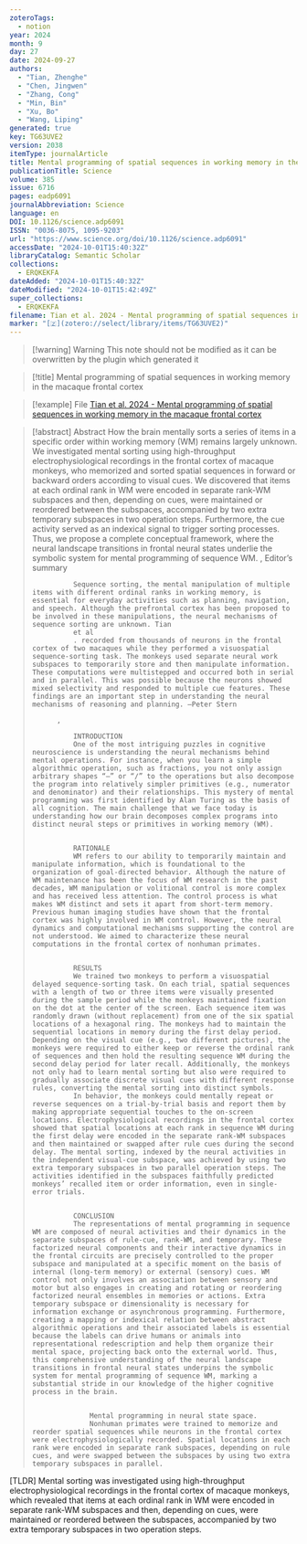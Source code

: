 ```yaml
---
zoteroTags:
  - notion
year: 2024
month: 9
day: 27
date: 2024-09-27
authors:
  - "Tian, Zhenghe"
  - "Chen, Jingwen"
  - "Zhang, Cong"
  - "Min, Bin"
  - "Xu, Bo"
  - "Wang, Liping"
generated: true
key: TG63UVE2
version: 2038
itemType: journalArticle
title: Mental programming of spatial sequences in working memory in the macaque frontal cortex
publicationTitle: Science
volume: 385
issue: 6716
pages: eadp6091
journalAbbreviation: Science
language: en
DOI: 10.1126/science.adp6091
ISSN: "0036-8075, 1095-9203"
url: "https://www.science.org/doi/10.1126/science.adp6091"
accessDate: "2024-10-01T15:40:32Z"
libraryCatalog: Semantic Scholar
collections:
  - ERQKEKFA
dateAdded: "2024-10-01T15:40:32Z"
dateModified: "2024-10-01T15:42:49Z"
super_collections:
  - ERQKEKFA
filename: Tian et al. 2024 - Mental programming of spatial sequences in working memory in the macaque frontal cortex
marker: "[🇿](zotero://select/library/items/TG63UVE2)"
---
```


>[!warning] Warning
> This note should not be modified as it can be overwritten by the plugin which generated it

> [!title] Mental programming of spatial sequences in working memory in the macaque frontal cortex

> [!example] File
> [Tian et al. 2024 - Mental programming of spatial sequences in working memory in the macaque frontal cortex](Tian%20et%20al.%202024%20-%20Mental%20programming%20of%20spatial%20sequences%20in%20working%20memory%20in%20the%20macaque%20frontal%20cortex.pdf)

> [!abstract] Abstract
> How the brain mentally sorts a series of items in a specific order within working memory (WM) remains largely unknown. We investigated mental sorting using high-throughput electrophysiological recordings in the frontal cortex of macaque monkeys, who memorized and sorted spatial sequences in forward or backward orders according to visual cues. We discovered that items at each ordinal rank in WM were encoded in separate rank-WM subspaces and then, depending on cues, were maintained or reordered between the subspaces, accompanied by two extra temporary subspaces in two operation steps. Furthermore, the cue activity served as an indexical signal to trigger sorting processes. Thus, we propose a complete conceptual framework, where the neural landscape transitions in frontal neural states underlie the symbolic system for mental programming of sequence WM.
>           , 
>             Editor’s summary
>             
>               Sequence sorting, the mental manipulation of multiple items with different ordinal ranks in working memory, is essential for everyday activities such as planning, navigation, and speech. Although the prefrontal cortex has been proposed to be involved in these manipulations, the neural mechanisms of sequence sorting are unknown. Tian
>               et al
>               . recorded from thousands of neurons in the frontal cortex of two macaques while they performed a visuospatial sequence-sorting task. The monkeys used separate neural work subspaces to temporarily store and then manipulate information. These computations were multistepped and occurred both in serial and in parallel. This was possible because the neurons showed mixed selectivity and responded to multiple cue features. These findings are an important step in understanding the neural mechanisms of reasoning and planning. —Peter Stern
>             
>           , 
>             
>               INTRODUCTION
>               One of the most intriguing puzzles in cognitive neuroscience is understanding the neural mechanisms behind mental operations. For instance, when you learn a simple algorithmic operation, such as fractions, you not only assign arbitrary shapes “–” or “/” to the operations but also decompose the program into relatively simpler primitives (e.g., numerator and denominator) and their relationships. This mystery of mental programming was first identified by Alan Turing as the basis of all cognition. The main challenge that we face today is understanding how our brain decomposes complex programs into distinct neural steps or primitives in working memory (WM).
>             
>             
>               RATIONALE
>               WM refers to our ability to temporarily maintain and manipulate information, which is foundational to the organization of goal-directed behavior. Although the nature of WM maintenance has been the focus of WM research in the past decades, WM manipulation or volitional control is more complex and has received less attention. The control process is what makes WM distinct and sets it apart from short-term memory. Previous human imaging studies have shown that the frontal cortex was highly involved in WM control. However, the neural dynamics and computational mechanisms supporting the control are not understood. We aimed to characterize these neural computations in the frontal cortex of nonhuman primates.
>             
>             
>               RESULTS
>               We trained two monkeys to perform a visuospatial delayed sequence-sorting task. On each trial, spatial sequences with a length of two or three items were visually presented during the sample period while the monkeys maintained fixation on the dot at the center of the screen. Each sequence item was randomly drawn (without replacement) from one of the six spatial locations of a hexagonal ring. The monkeys had to maintain the sequential locations in memory during the first delay period. Depending on the visual cue (e.g., two different pictures), the monkeys were required to either keep or reverse the ordinal rank of sequences and then hold the resulting sequence WM during the second delay period for later recall. Additionally, the monkeys not only had to learn mental sorting but also were required to gradually associate discrete visual cues with different response rules, converting the mental sorting into distinct symbols.
>               In behavior, the monkeys could mentally repeat or reverse sequences on a trial-by-trial basis and report them by making appropriate sequential touches to the on-screen locations. Electrophysiological recordings in the frontal cortex showed that spatial locations at each rank in sequence WM during the first delay were encoded in the separate rank-WM subspaces and then maintained or swapped after rule cues during the second delay. The mental sorting, indexed by the neural activities in the independent visual-cue subspace, was achieved by using two extra temporary subspaces in two parallel operation steps. The activities identified in the subspaces faithfully predicted monkeys’ recalled item or order information, even in single-error trials.
>             
>             
>               CONCLUSION
>               The representations of mental programming in sequence WM are composed of neural activities and their dynamics in the separate subspaces of rule-cue, rank-WM, and temporary. These factorized neural components and their interactive dynamics in the frontal circuits are precisely controlled to the proper subspace and manipulated at a specific moment on the basis of internal (long-term memory) or external (sensory) cues. WM control not only involves an association between sensory and motor but also engages in creating and rotating or reordering factorized neural ensembles in memories or actions. Extra temporary subspace or dimensionality is necessary for information exchange or asynchronous programming. Furthermore, creating a mapping or indexical relation between abstract algorithmic operations and their associated labels is essential because the labels can drive humans or animals into representational redescription and help them organize their mental space, projecting back onto the external world. Thus, this comprehensive understanding of the neural landscape transitions in frontal neural states underpins the symbolic system for mental programming of sequence WM, marking a substantial stride in our knowledge of the higher cognitive process in the brain.
>               
>                 
>                   Mental programming in neural state space.
>                   Nonhuman primates were trained to memorize and reorder spatial sequences while neurons in the frontal cortex were electrophysiologically recorded. Spatial locations in each rank were encoded in separate rank subspaces, depending on rule cues, and were swapped between the subspaces by using two extra temporary subspaces in parallel.

[TLDR] Mental sorting was investigated using high-throughput electrophysiological recordings in the frontal cortex of macaque monkeys, which revealed that items at each ordinal rank in WM were encoded in separate rank-WM subspaces and then, depending on cues, were maintained or reordered between the subspaces, accompanied by two extra temporary subspaces in two operation steps.

